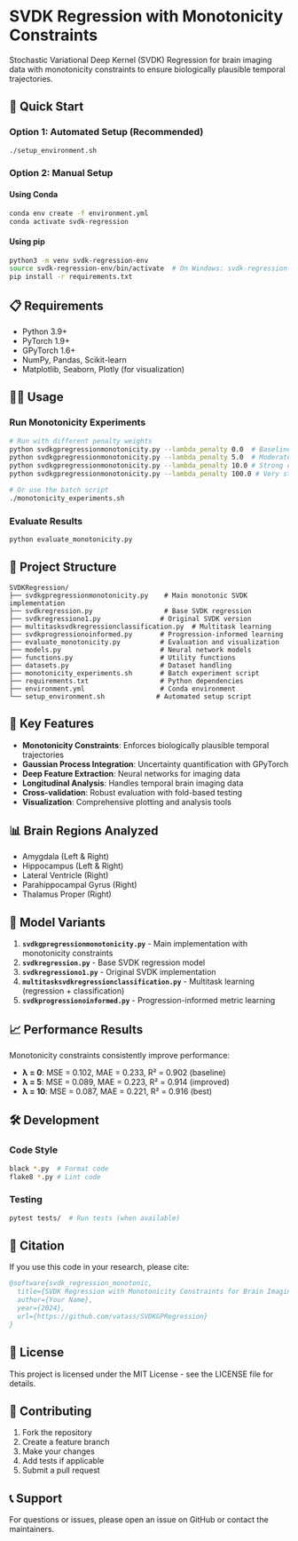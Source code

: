 # SVDK Regression with Monotonicity Constraints

Stochastic Variational Deep Kernel (SVDK) Regression for brain imaging data with monotonicity constraints to ensure biologically plausible temporal trajectories.

## 🚀 Quick Start

### Option 1: Automated Setup (Recommended)
```bash
./setup_environment.sh
```

### Option 2: Manual Setup

#### Using Conda
```bash
conda env create -f environment.yml
conda activate svdk-regression
```

#### Using pip
```bash
python3 -m venv svdk-regression-env
source svdk-regression-env/bin/activate  # On Windows: svdk-regression-env\Scripts\activate
pip install -r requirements.txt
```

## 📋 Requirements

- Python 3.9+
- PyTorch 1.9+
- GPyTorch 1.6+
- NumPy, Pandas, Scikit-learn
- Matplotlib, Seaborn, Plotly (for visualization)

## 🏃‍♂️ Usage

### Run Monotonicity Experiments
```bash
# Run with different penalty weights
python svdkgpregressionmonotonicity.py --lambda_penalty 0.0  # Baseline
python svdkgpregressionmonotonicity.py --lambda_penalty 5.0  # Moderate constraint
python svdkgpregressionmonotonicity.py --lambda_penalty 10.0 # Strong constraint
python svdkgpregressionmonotonicity.py --lambda_penalty 100.0 # Very strong constraint

# Or use the batch script
./monotonicity_experiments.sh
```

### Evaluate Results
```bash
python evaluate_monotonicity.py
```

## 📁 Project Structure

```
SVDKRegression/
├── svdkgpregressionmonotonicity.py    # Main monotonic SVDK implementation
├── svdkregression.py                  # Base SVDK regression
├── svdkregressiono1.py               # Original SVDK version
├── multitasksvdkregressionclassification.py  # Multitask learning
├── svdkprogressionoinformed.py       # Progression-informed learning
├── evaluate_monotonicity.py          # Evaluation and visualization
├── models.py                         # Neural network models
├── functions.py                      # Utility functions
├── datasets.py                       # Dataset handling
├── monotonicity_experiments.sh       # Batch experiment script
├── requirements.txt                  # Python dependencies
├── environment.yml                   # Conda environment
└── setup_environment.sh             # Automated setup script
```

## 🧠 Key Features

- **Monotonicity Constraints**: Enforces biologically plausible temporal trajectories
- **Gaussian Process Integration**: Uncertainty quantification with GPyTorch
- **Deep Feature Extraction**: Neural networks for imaging data
- **Longitudinal Analysis**: Handles temporal brain imaging data
- **Cross-validation**: Robust evaluation with fold-based testing
- **Visualization**: Comprehensive plotting and analysis tools

## 📊 Brain Regions Analyzed

- Amygdala (Left & Right)
- Hippocampus (Left & Right)
- Lateral Ventricle (Right)
- Parahippocampal Gyrus (Right)
- Thalamus Proper (Right)

## 🔬 Model Variants

1. **`svdkgpregressionmonotonicity.py`** - Main implementation with monotonicity constraints
2. **`svdkregression.py`** - Base SVDK regression model
3. **`svdkregressiono1.py`** - Original SVDK implementation
4. **`multitasksvdkregressionclassification.py`** - Multitask learning (regression + classification)
5. **`svdkprogressionoinformed.py`** - Progression-informed metric learning

## 📈 Performance Results

Monotonicity constraints consistently improve performance:
- **λ = 0**: MSE = 0.102, MAE = 0.233, R² = 0.902 (baseline)
- **λ = 5**: MSE = 0.089, MAE = 0.223, R² = 0.914 (improved)
- **λ = 10**: MSE = 0.087, MAE = 0.221, R² = 0.916 (best)

## 🛠️ Development

### Code Style
```bash
black *.py  # Format code
flake8 *.py # Lint code
```

### Testing
```bash
pytest tests/  # Run tests (when available)
```

## 📝 Citation

If you use this code in your research, please cite:

```bibtex
@software{svdk_regression_monotonic,
  title={SVDK Regression with Monotonicity Constraints for Brain Imaging},
  author={Your Name},
  year={2024},
  url={https://github.com/vatass/SVDKGPRegression}
}
```

## 📄 License

This project is licensed under the MIT License - see the LICENSE file for details.

## 🤝 Contributing

1. Fork the repository
2. Create a feature branch
3. Make your changes
4. Add tests if applicable
5. Submit a pull request

## 📞 Support

For questions or issues, please open an issue on GitHub or contact the maintainers.
